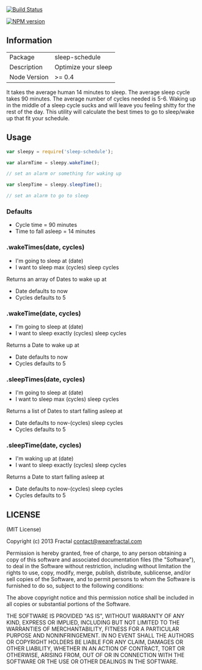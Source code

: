 [![Build Status](https://travis-ci.org/wearefractal/sleep-schedule.png?branch=master)](https://travis-ci.org/wearefractal/sleep-schedule)

[![NPM version](https://badge.fury.io/js/sleep-schedule.png)](http://badge.fury.io/js/sleep-schedule)

## Information

<table>
<tr> 
<td>Package</td><td>sleep-schedule</td>
</tr>
<tr>
<td>Description</td>
<td>Optimize your sleep</td>
</tr>
<tr>
<td>Node Version</td>
<td>>= 0.4</td>
</tr>
</table>

It takes the average human 14 minutes to sleep. The average sleep cycle takes 90 minutes. The average number of cycles needed is 5-6. Waking up in the middle of a sleep cycle sucks and will leave you feeling shitty for the rest of the day. This utility will calculate the best times to go to sleep/wake up that fit your schedule.

## Usage

```javascript
var sleepy = require('sleep-schedule');

var alarmTime = sleepy.wakeTime();

// set an alarm or something for waking up

var sleepTime = sleepy.sleepTime();

// set an alarm to go to sleep
```


### Defaults

- Cycle time = 90 minutes
- Time to fall asleep = 14 minutes

### .wakeTimes(date, cycles)

- I'm going to sleep at (date)
- I want to sleep max (cycles) sleep cycles

Returns an array of Dates to wake up at

- Date defaults to now
- Cycles defaults to 5

### .wakeTime(date, cycles)

- I'm going to sleep at (date)
- I want to sleep exactly (cycles) sleep cycles

Returns a Date to wake up at

- Date defaults to now
- Cycles defaults to 5

### .sleepTimes(date, cycles)

- I'm going to sleep at (date)
- I want to sleep max (cycles) sleep cycles

Returns a list of Dates to start falling asleep at

- Date defaults to now-(cycles) sleep cycles
- Cycles defaults to 5

### .sleepTime(date, cycles)

- I'm waking up at (date)
- I want to sleep exactly (cycles) sleep cycles

Returns a Date to start falling asleep at

- Date defaults to now-(cycles) sleep cycles
- Cycles defaults to 5

## LICENSE

(MIT License)

Copyright (c) 2013 Fractal <contact@wearefractal.com>

Permission is hereby granted, free of charge, to any person obtaining
a copy of this software and associated documentation files (the
"Software"), to deal in the Software without restriction, including
without limitation the rights to use, copy, modify, merge, publish,
distribute, sublicense, and/or sell copies of the Software, and to
permit persons to whom the Software is furnished to do so, subject to
the following conditions:

The above copyright notice and this permission notice shall be
included in all copies or substantial portions of the Software.

THE SOFTWARE IS PROVIDED "AS IS", WITHOUT WARRANTY OF ANY KIND,
EXPRESS OR IMPLIED, INCLUDING BUT NOT LIMITED TO THE WARRANTIES OF
MERCHANTABILITY, FITNESS FOR A PARTICULAR PURPOSE AND
NONINFRINGEMENT. IN NO EVENT SHALL THE AUTHORS OR COPYRIGHT HOLDERS BE
LIABLE FOR ANY CLAIM, DAMAGES OR OTHER LIABILITY, WHETHER IN AN ACTION
OF CONTRACT, TORT OR OTHERWISE, ARISING FROM, OUT OF OR IN CONNECTION
WITH THE SOFTWARE OR THE USE OR OTHER DEALINGS IN THE SOFTWARE.
